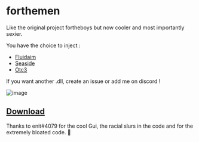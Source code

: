 # forthemen

Like the original project fortheboys but now cooler and most importantly sexier.


You have the choice to inject : 
  - [Fluidaim](https://www.unknowncheats.me/forum/cs-go-releases/411366-fluidaim-internal-legit-cheat.html)
  - [Seaside](https://www.unknowncheats.me/forum/cs-go-releases/448796-seaside-changer.html)
  - [Otc3](https://discord.gg/GUcRJT8)

If you want another .dll, create an issue or add me on discord !

![image](https://user-images.githubusercontent.com/51123580/120225075-e1fdbf80-c244-11eb-8530-c68e6abca7bd.png)

## [Download](https://github.com/doonayy/forthemen/releases/download/v1/SimpleLoader.exe)


Thanks to enit#4079 for the cool Gui, the racial slurs in the code and for the extremely bloated code. 💖   
